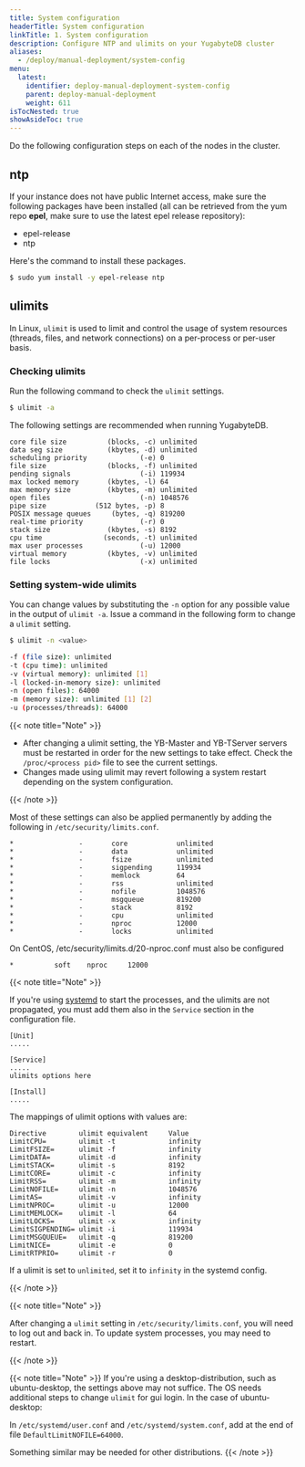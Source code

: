 ```yaml
---
title: System configuration
headerTitle: System configuration
linkTitle: 1. System configuration
description: Configure NTP and ulimits on your YugabyteDB cluster
aliases:
  - /deploy/manual-deployment/system-config
menu:
  latest:
    identifier: deploy-manual-deployment-system-config
    parent: deploy-manual-deployment
    weight: 611
isTocNested: true
showAsideToc: true
---
```


Do the following configuration steps on each of the nodes in the cluster.

## ntp

 If your instance does not have public Internet access, make sure the following packages have been installed (all can be retrieved from the yum repo **epel**, make sure to use the latest epel release repository):

- epel-release
- ntp

Here's the command to install these packages.

```sh
$ sudo yum install -y epel-release ntp
```

## ulimits

In Linux, `ulimit` is used to limit and control the usage of system resources (threads, files, and network connections) on a per-process or per-user basis.

### Checking ulimits

Run the following command to check the `ulimit` settings.

```sh
$ ulimit -a
```

The following settings are recommended when running YugabyteDB.

```
core file size          (blocks, -c) unlimited
data seg size           (kbytes, -d) unlimited
scheduling priority             (-e) 0
file size               (blocks, -f) unlimited
pending signals                 (-i) 119934
max locked memory       (kbytes, -l) 64
max memory size         (kbytes, -m) unlimited
open files                      (-n) 1048576
pipe size            (512 bytes, -p) 8
POSIX message queues     (bytes, -q) 819200
real-time priority              (-r) 0
stack size              (kbytes, -s) 8192
cpu time               (seconds, -t) unlimited
max user processes              (-u) 12000
virtual memory          (kbytes, -v) unlimited
file locks                      (-x) unlimited
```

### Setting system-wide ulimits

You can change values by substituting the `-n` option for any possible value in the output of `ulimit -a`. Issue a command in the following form to change a `ulimit` setting.

```sh
$ ulimit -n <value>
```

```sh
-f (file size): unlimited
-t (cpu time): unlimited
-v (virtual memory): unlimited [1]
-l (locked-in-memory size): unlimited
-n (open files): 64000
-m (memory size): unlimited [1] [2]
-u (processes/threads): 64000
```

{{< note title="Note" >}}

- After changing a ulimit setting, the YB-Master and YB-TServer servers must be restarted in order for the new settings to take effect. Check the `/proc/<process pid>` file to see the current settings.
- Changes made using ulimit may revert following a system restart depending on the system configuration.

{{< /note >}}

Most of these settings can also be applied permanently by adding the following in `/etc/security/limits.conf`.

```
*                -       core            unlimited
*                -       data            unlimited
*                -       fsize           unlimited
*                -       sigpending      119934
*                -       memlock         64
*                -       rss             unlimited
*                -       nofile          1048576
*                -       msgqueue        819200
*                -       stack           8192
*                -       cpu             unlimited
*                -       nproc           12000
*                -       locks           unlimited
```

On CentOS, /etc/security/limits.d/20-nproc.conf must also be configured

```
*          soft    nproc     12000
```

{{< note title="Note" >}}

If you're using [systemd](https://systemd.io/) to start the processes, and the ulimits are not propagated, you
 must add them also in the `Service` section in the configuration file.

```
[Unit]
.....

[Service]
.....
ulimits options here

[Install]
.....
```

The mappings of ulimit options with values are:

```
Directive        ulimit equivalent     Value
LimitCPU=        ulimit -t             infinity      
LimitFSIZE=      ulimit -f             infinity
LimitDATA=       ulimit -d             infinity
LimitSTACK=      ulimit -s             8192
LimitCORE=       ulimit -c             infinity
LimitRSS=        ulimit -m             infinity
LimitNOFILE=     ulimit -n             1048576 
LimitAS=         ulimit -v             infinity
LimitNPROC=      ulimit -u             12000 
LimitMEMLOCK=    ulimit -l             64
LimitLOCKS=      ulimit -x             infinity 
LimitSIGPENDING= ulimit -i             119934 
LimitMSGQUEUE=   ulimit -q             819200
LimitNICE=       ulimit -e             0 
LimitRTPRIO=     ulimit -r             0  
```
If a ulimit is set to `unlimited`, set it to `infinity` in the systemd config.

{{< /note >}}

{{< note title="Note" >}}

After changing a `ulimit` setting in `/etc/security/limits.conf`, you will need to log out and back in. To update system processes, you may need to restart.

{{< /note >}}

{{< note title="Note" >}}
If you're using a desktop-distribution, such as ubuntu-desktop, the settings above may not suffice.
The OS needs additional steps to change `ulimit` for gui login. In the case of ubuntu-desktop:

In `/etc/systemd/user.conf` and `/etc/systemd/system.conf`, add at the end of file `DefaultLimitNOFILE=64000`.

Something similar may be needed for other distributions.
{{< /note >}}
